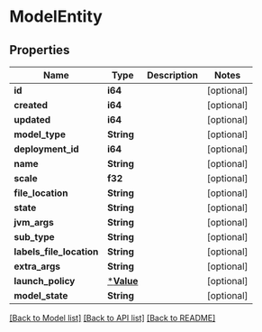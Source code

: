 # ModelEntity

## Properties

Name | Type | Description | Notes
------------ | ------------- | ------------- | -------------
**id** | **i64** |  | [optional] 
**created** | **i64** |  | [optional] 
**updated** | **i64** |  | [optional] 
**model_type** | **String** |  | [optional] 
**deployment_id** | **i64** |  | [optional] 
**name** | **String** |  | [optional] 
**scale** | **f32** |  | [optional] 
**file_location** | **String** |  | [optional] 
**state** | **String** |  | [optional] 
**jvm_args** | **String** |  | [optional] 
**sub_type** | **String** |  | [optional] 
**labels_file_location** | **String** |  | [optional] 
**extra_args** | **String** |  | [optional] 
**launch_policy** | [***Value**](.md) |  | [optional] 
**model_state** | **String** |  | [optional] 

[[Back to Model list]](../README.md#documentation-for-models) [[Back to API list]](../README.md#documentation-for-api-endpoints) [[Back to README]](../README.md)


